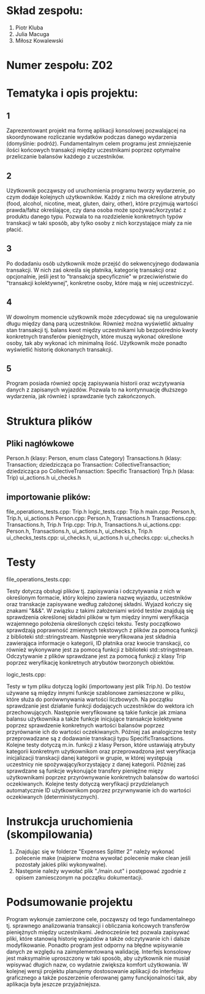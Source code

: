 # Skład zespołu:
1. Piotr Kluba
2. Julia Macuga
3. Miłosz Kowalewski

# Numer zespołu: Z02

# Tematyka i opis projektu:

## 1
 Zaprezentowant projekt ma formę aplikacji konsolowej pozwalającej na skoordynowane rozliczanie wydatków podczas danego wydarzenia (domyślnie: podróż). Fundamentalnym celem programu jest zmniejszenie ilości końcowych transakcji między uczestnikami poprzez optymalne przeliczanie balansów każdego z uczestników.

## 2
 Użytkownik począwszy od uruchomienia programu tworzy wydarzenie, po czym dodaje kolejnych użytkowników. Każdy z nich ma określone atrybuty (food, alcohol, nicotine, meat, gluten, dairy, other), które przyjmują wartości prawda/fałsz określające, czy dana osoba może spożywać/korzystać z produktu danego typu. Pozwala to na rozdzielenie konkretnych typów transkacji w taki sposób, aby tylko osoby z nich korzystające miały za nie płacić.

## 3
 Po dodadaniu osób użytkownik może przejść do sekwencyjnego dodawania transakcji. W nich zaś określa się płatnika, kategorię transakcji oraz opcjonalnie, jeśli jest to "transakcja specyficznie" w przeciwieństwie do "transakcji kolektywnej", konkretne osoby, które mają w niej uczestniczyć.

## 4
 W dowolnym momencie użytkownik może zdecydować się na uregulowanie długu między daną parą uczestników. Również można wyświetlić aktualny stan transakcji tj. balans kwot między uczestnikami lub bezpośrednio kwoty konkretnych transferów pieniężnych, które muszą wykonać określone osoby, tak aby wykonać ich minimalną ilość. Użytkownik może ponadto wyświetlić historię dokonanych transakcji.

## 5
 Program posiada również opcję zapisywania historii oraz wczytywania danych z zapisanych wyjazdów. Pozwala to na kontynnuację dłuższego wydarzenia, jak również i sprawdzanie tych zakończonych.

# Struktura plików

## Pliki nagłówkowe
Person.h (klasy: Person, enum class Category)
Transactions.h (klasy: Transaction; dziedzicząca po Transaction: CollectiveTransaction; dziedzicząca po CollectiveTransaction: Specific Transaction)
Trip.h (klasa: Trip)
ui_actions.h
ui_checks.h

## importowanie plików:
file_operations_tests.cpp: Trip.h
logic_tests.cpp: Trip.h
main.cpp: Person.h, Trip.h, ui_actions.h
Person.cpp: Person.h, Transactions.h
Transactions.cpp: Transactions.h, Trip.h
Trip.cpp: Trip.h, Transactions.h
ui_actions.cpp: Person.h, Transactions.h, ui_actions.h, ui_checks.h, Trip.h
ui_checks_tests.cpp: ui_checks.h, ui_actions.h
ui_checks.cpp: ui_checks.h


# Testy

file_operations_tests.cpp:

Testy dotyczą obsługi plików tj. zapisywania i odczytywania z nich w określonym formacie, który kolejno zawiera nazwę wyjazdu, uczestników oraz transkacje zapisywane według założonej składni. Wyjazd kończy się znakami "&&&".
W związku z takimi założeniami wśród testów znajdują się sprawdzenia określonej składni plików w tym między innymi weryfikacja wzajemnego położenia określonych części tekstu.
Testy początkowo sprawdzają poprawność zmiennych tekstowych z plików za pomocą funkcji z biblioteki std::stringstream.
Następnie weryfikowana jest składnia zawierająca informacje o kategorii, ID płatnika oraz kwocie transkacji, co również wykonywane jest za pomocą funkcji z biblioteki std::stringstream.
Odczytywanie z plików sprawdzane jest za pomocą funkcji z klasy Trip poprzez weryfikację konkretnych atrybutów tworzonych obiektów.

logic_tests.cpp:

Testy w tym pliku dotyczą logiki (importowany jest plik Trip.h).
Do testów używane są między innymi funkcje szablonowe zamieszczone w pliku, które służa do porówwnywania wartości liczbowych.
Na początku sprawdzanie jest działanie funkcji dodających uczestników do wektora ich przechowujących.
Następnie weryfikowane są takie funkcje jak zmiana balansu użytkownika a także funkcje inicjujące transakcje kolektywne poprzez sprawdzenie konkretnych wartości balansów poprzez przyrównanie ich do wartości oczekiwanych.
Później zaś analogiczne testy przeprowadzane są z dodawanie transkacji typu SpecificTransactions.
Kolejne testy dotyczą m.in. funkcji z klasy Person, które ustawiają atrybuty kategorii konkretnym użytkownikom oraz przeprowadzona jest weryfikacja inicjalizacji transkacji danej kategorii w grupie, w której występują uczestnicy nie spożywający/korzystający z danej kategorii.
Później zaś sprawdzane są funkcje wykonująće transfery pieniężne mięzy użytkownikami poprzez przyrównywanie konkretnych balansów do wartości oczekiwanych.
Kolejne testy dotyczą weryfikacji przydzielanych automatycznie ID użytkownikom poprzez przyrwnywanie ich do wartości oczekiwanych (deterministycznych).


# Instrukcja uruchomienia (skompilowania)

1. Znajdując się w folderze "Expenses Splitter 2" należy wykonać polecenie make (najpierw można wywołać polecenie make clean jeśli pozostały jakieś pliki wykonywalne).
2. Następnie należy wywołać plik "./main.out" i postępować zgodnie z opisem zamiesczonym na początku dokumentacji.

# Podsumowanie projektu

Program wykonuje zamierzone cele, począwszy od tego fundamentalnego tj. sprawnego analizowania transakcji i obliczania końcowych transferów pieniężnych między uczestnikami. Jednocześnie też pozwala zapisywać pliki, które stanowią historię wyjazdów a także odczytywanie ich i dalsze modyfikowanie.
Ponadto program jest odporny na błędne wpisywanie danych ze względu na zaimplementowaną walidację. Interfejs konsolowy jest maksymalnie uproszczony w taki sposób, aby użytkownik nie musiał wpisywać długich nazw, co wydatnie zwiększa komfort użytkowania.
W kolejnej wersji projektu planujemy dostosowanie aplikacji do interfejsu graficznego a także poszerzenie oferowanej gamy funckjonalności tak, aby aplikacja była jeszcze przyjaźniejsza.




